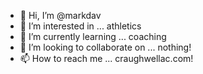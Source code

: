 - 👋 Hi, I’m @markdav
- 👀 I’m interested in ... athletics
- 🌱 I’m currently learning ... coaching
- 💞️ I’m looking to collaborate on ... nothing!
- 📫 How to reach me ... craughwellac.com!

<!---
markdav/markdav is a ✨ special ✨ repository because its `README.md` (this file) appears on your GitHub profile.
You can click the Preview link to take a look at your changes.
--->
